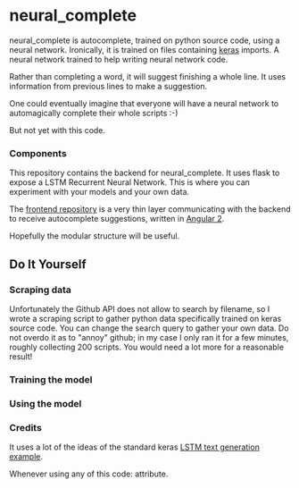 # neural_complete

neural_complete is autocomplete, trained on python source code, using a neural network. Ironically, it is trained on files containing [keras](https://keras.io/) imports. A neural network trained to help writing neural network code.

Rather than completing a word, it will suggest finishing a whole line. It uses information from previous lines to make a suggestion.

One could eventually imagine that everyone will have a neural network to automagically complete their whole scripts :-)

But not yet with this code.

### Components

This repository contains the backend for neural_complete. It uses flask to expose a LSTM Recurrent Neural Network. This is where you can experiment with your models and your own data.

The [frontend repository](https://github.com/kootenpv/ng2_neural_complete) is a very thin layer communicating with the backend to receive autocomplete suggestions, written in [Angular 2](https://angular.io/).

Hopefully the modular structure will be useful.

## Do It Yourself

### Scraping data

Unfortunately the Github API does not allow to search by filename, so I wrote a scraping script to gather python data specifically trained on keras source code. You can change the search query to gather your own data. Do not overdo it as to "annoy" github; in my case I only ran it for a few minutes, roughly collecting 200 scripts. You would need a lot more for a reasonable result!

### Training the model

### Using the model

### Credits

It uses a lot of the ideas of the standard keras [LSTM text generation example](https://github.com/fchollet/keras/blob/master/examples/lstm_text_generation.py).

Whenever using any of this code: attribute.
